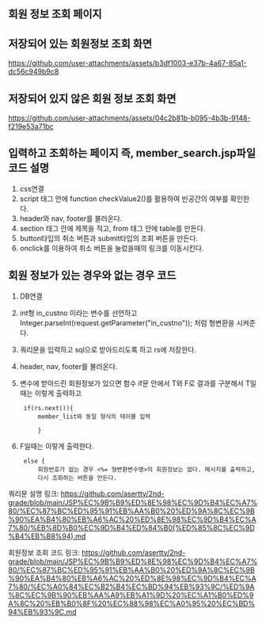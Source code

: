 ## 회원 정보 조회 페이지

저장되어 있는 회원정보 조회 화면
-
https://github.com/user-attachments/assets/b3df1003-e37b-4a67-85a1-dc56c949b9c8

저장되어 있지 않은 회원 정보 조회 화면
-
https://github.com/user-attachments/assets/04c2b81b-b095-4b3b-9148-f219e53a71bc

입력하고 조회하는 페이지
즉, member_search.jsp파일 코드 설명
-
1. css연결
2. script 태그 안에 function checkValue2()를 활용하여 빈공간의 여부를 확인한다.
3. header와 nav, footer를 불러온다.
4. section 태그 안에 제목을 적고, from 태그 안에 table를 만든다.
5. button타입의 취소 버튼과 submit타입의 조회 버튼을 만든다.
6. onclick를 이용하여 취소 버튼을 눌렀을때의 링크를 이동시킨다.

회원 정보가 있는 경우와 없는 경우 코드
-
1. DB연결
2. int형 in_custno 이라는 변수를 선언하고 Integer.parseInt(request.getParameter("in_custno")); 처럼 형변환을 시켜준다.
3. 쿼리문을 입력하고 sql으로 받아드리도록 하고 rs에 저장한다.
4. header, nav, footer를 불러온다.
5. 변수에 받아드린 회원정보가 있으면 함수 if문 안에서 T와 F로 결과를 구분해서 T일때는 이렇게 출력하고

		if(rs.next()){
			member_list와 동일 형식의 테이블 입력
			
			}

6. F일때는 이렇게 출력한다.

		else {
			회원번호가 없는 경우 <%= 형변환변수명>의 회원정보는 없다. 메시지를 출력하고,
  			다시 조회하는 버튼을 만든다.


쿼리문 설명 링크:  https://github.com/asertty/2nd-grade/blob/main/JSP%EC%9B%B9%ED%8E%98%EC%9D%B4%EC%A7%80/%EC%87%BC%ED%95%91%EB%AA%B0%20%ED%9A%8C%EC%9B%90%EA%B4%80%EB%A6%AC%20%ED%8E%98%EC%9D%B4%EC%A7%80/%EB%8D%B0%EC%9D%B4%ED%84%B0(%ED%85%8C%EC%9D%B4%EB%B8%94).md

회원정보 조회 코드 링크: https://github.com/asertty/2nd-grade/blob/main/JSP%EC%9B%B9%ED%8E%98%EC%9D%B4%EC%A7%80/%EC%87%BC%ED%95%91%EB%AA%B0%20%ED%9A%8C%EC%9B%90%EA%B4%80%EB%A6%AC%20%ED%8E%98%EC%9D%B4%EC%A7%80/%EC%A0%84%EC%B2%B4%EC%BD%94%EB%93%9C/%ED%9A%8C%EC%9B%90%EB%AA%A9%EB%A1%9D%20%EC%A1%B0%ED%9A%8C%20%EB%B0%8F%20%EC%88%98%EC%A0%95%20%EC%BD%94%EB%93%9C.md
